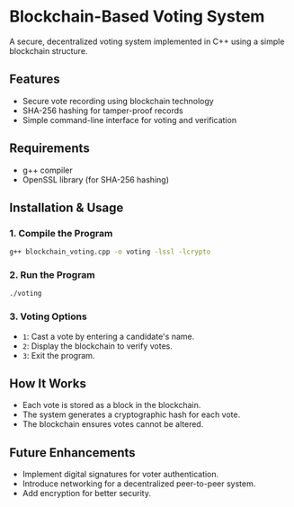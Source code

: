 # Blockchain-Based Voting System

A secure, decentralized voting system implemented in C++ using a simple blockchain structure.

## Features
- Secure vote recording using blockchain technology
- SHA-256 hashing for tamper-proof records
- Simple command-line interface for voting and verification

## Requirements
- g++ compiler
- OpenSSL library (for SHA-256 hashing)

## Installation & Usage

### 1. Compile the Program
```sh
g++ blockchain_voting.cpp -o voting -lssl -lcrypto
```

### 2. Run the Program
```sh
./voting
```

### 3. Voting Options
- `1`: Cast a vote by entering a candidate's name.
- `2`: Display the blockchain to verify votes.
- `3`: Exit the program.

## How It Works
- Each vote is stored as a block in the blockchain.
- The system generates a cryptographic hash for each vote.
- The blockchain ensures votes cannot be altered.

## Future Enhancements
- Implement digital signatures for voter authentication.
- Introduce networking for a decentralized peer-to-peer system.
- Add encryption for better security.
